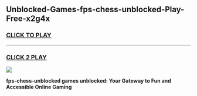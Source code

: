 
## Unblocked-Games-fps-chess-unblocked-Play-Free-x2g4x
<h3>
<a href="https://premium76.site?title=fps-chess-unblocked&ref=21A">CLICK TO PLAY</a></h3>
<hr>

<h3>
<a href="https://premium76.site?title=fps-chess-unblocked&ref=21A">CLICK 2 PLAY</a>
  
</h3>

<a href="https://premium76.site?title=fps-chess-unblocked&ref=21A"><img src="https://clearcache.store/games.png"></a>


**fps-chess-unblocked games unblocked: Your Gateway to Fun and Accessible Online Gaming**
